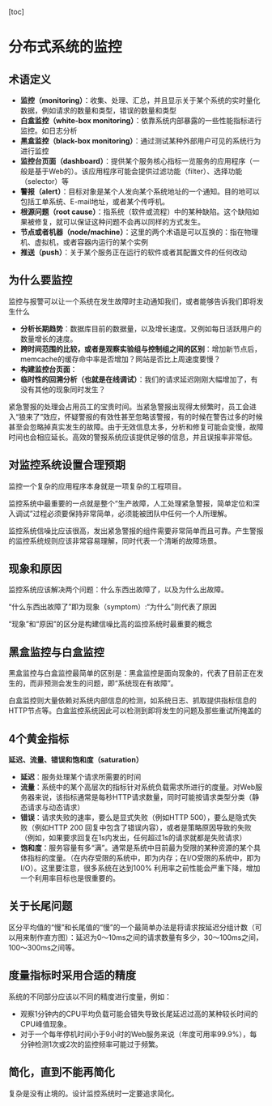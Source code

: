 [toc]

# 分布式系统的监控

## 术语定义

- **监控（monitoring）**：收集、处理、汇总，并且显示关于某个系统的实时量化数据，例如请求的数量和类型，错误的数量和类型
- **白盒监控（white-box monitoring）**：依靠系统内部暴露的一些性能指标进行监控。如日志分析
- **黑盒监控（black-box monitoring）**：通过测试某种外部用户可见的系统行为进行监控
- **监控台页面（dashboard）**：提供某个服务核心指标一览服务的应用程序（一般是基于Web的）。该应用程序可能会提供过滤功能（filter）、选择功能（selector）等
- **警报（alert）**：目标对象是某个人发向某个系统地址的一个通知。目的地可以包括工单系统、E-mail地址，或者某个传呼机。
- **根源问题（root cause）**：指系统（软件或流程）中的某种缺陷。这个缺陷如果被修复，就可以保证这种问题不会再以同样的方式发生。
- **节点或者机器（node/machine）**：这里的两个术语是可以互换的：指在物理机、虚拟机，或者容器内运行的某个实例
- **推送（push）**：关于某个服务正在运行的软件或者其配置文件的任何改动

## 为什么要监控

监控与报警可以让一个系统在发生故障时主动通知我们，或者能够告诉我们即将发生什么



- **分析长期趋势**：数据库目前的数据量，以及增长速度。又例如每日活跃用户的数量增长的速度。
- **跨时间范围的比较，或者是观察实验组与控制组之间的区别**：增加新节点后，memcache的缓存命中率是否增加？网站是否比上周速度要慢？
- **构建监控台页面**：
- **临时性的回溯分析（也就是在线调试）**：我们的请求延迟刚刚大幅增加了，有没有其他的现象同时发生？



紧急警报的处理会占用员工的宝贵时间。当紧急警报出现得太频繁时，员工会进入“狼来了”效应，怀疑警报的有效性甚至忽略该警报，有的时候在警告过多的时候甚至会忽略掉真实发生的故障。由于无效信息太多，分析和修复可能会变慢，故障时间也会相应延长。高效的警报系统应该提供足够的信息，并且误报率非常低。

## 对监控系统设置合理预期

监控一个复杂的应用程序本身就是一项复杂的工程项目。



监控系统中最重要的一点就是整个“生产故障，人工处理紧急警报，简单定位和深入调试”过程必须要保持非常简单，必须能被团队中任何一个人所理解。



监控系统信噪比应该很高，发出紧急警报的组件需要非常简单而且可靠。产生警报的监控系统规则应该非常容易理解，同时代表一个清晰的故障场景。

## 现象和原因

监控系统应该解决两个问题：什么东西出故障了，以及为什么出故障。



“什么东西出故障了”即为现象（symptom）:“为什么”则代表了原因



“现象”和“原因”的区分是构建信噪比高的监控系统时最重要的概念

## 黑盒监控与白盒监控

黑盒监控与白盒监控最简单的区别是：黑盒监控是面向现象的，代表了目前正在发生的，而非预测会发生的问题，即“系统现在有故障”。



白盒监控则大量依赖对系统内部信息的检测，如系统日志、抓取提供指标信息的HTTP节点等。白盒监控系统因此可以检测到即将发生的问题及那些重试所掩盖的

## 4个黄金指标

**延迟、流量、错误和饱和度（saturation）**



- **延迟**：服务处理某个请求所需要的时间
- **流量**：系统中的某个高层次的指标针对系统负载需求所进行的度量。对Web服务器来说，该指标通常是每秒HTTP请求数量，同时可能按请求类型分类（静态请求与动态请求）
- **错误**：请求失败的速率，要么是显式失败（例如HTTP 500），要么是隐式失败（例如HTTP 200 回复中包含了错误内容），或者是策略原因导致的失败（例如，如果要求回复在1s内发出，任何超过1s的请求就都是失败请求）
- **饱和度**：服务容量有多“满”。通常是系统中目前最为受限的某种资源的某个具体指标的度量。（在内存受限的系统中，即为内存；在I/O受限的系统中，即为I/O）。这里要注意，很多系统在达到100% 利用率之前性能会严重下降，增加一个利用率目标也是很重要的。

## 关于长尾问题

区分平均值的“慢”和长尾值的“慢”的一个最简单办法是将请求按延迟分组计数（可以用来制作直方图）：延迟为0～10ms之间的请求数量有多少，30～100ms之间，100～300ms之间等。

## 度量指标时采用合适的精度

系统的不同部分应该以不同的精度进行度量，例如：



-  观察1分钟内的CPU平均负载可能会错失导致长尾延迟过高的某种较长时间的CPU峰值现象。
- 对于一个每年停机时间小于9小时的Web服务来说（年度可用率99.9%），每分钟检测1次或2次的监控频率可能过于频繁。

## 简化，直到不能再简化

复杂是没有止境的。设计监控系统时一定要追求简化。